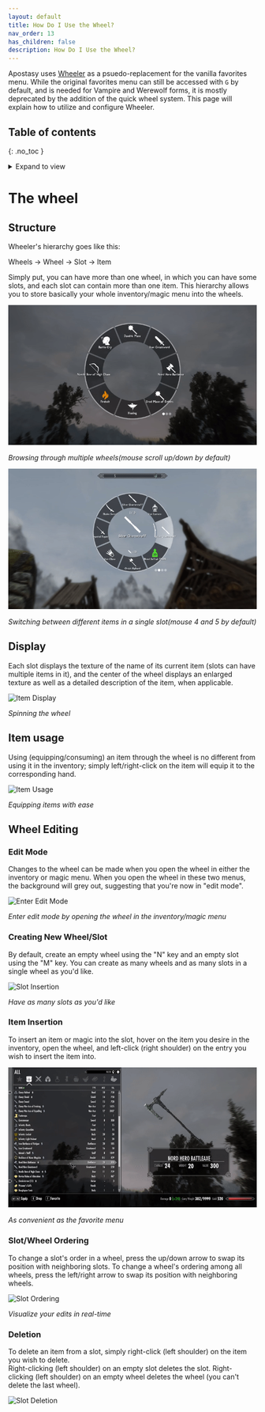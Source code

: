 ```yaml
---
layout: default
title: How Do I Use the Wheel?
nav_order: 13
has_children: false
description: How Do I Use the Wheel?
---
```


Apostasy uses [Wheeler](https://www.nexusmods.com/skyrimspecialedition/mods/97345) as a psuedo-replacement for the vanilla favorites menu. While the original favorites menu can still be accessed with `G` by default, and is needed for Vampire and Werewolf forms, it is mostly deprecated by the addition of the quick wheel system. This page will explain how to utilize and configure Wheeler.  

## Table of contents
{: .no_toc }
<details markdown="block">
  <summary>
     Expand to view
  </summary>
  {: .text-delta }
1. TOC
{:toc}
</details>

# The wheel

## Structure
Wheeler's hierarchy goes like this:

Wheels -> Wheel -> Slot -> Item

Simply put, you can have more than one wheel, in which you can have some slots, and each slot can contain more than one item. This hierarchy allows you to store basically your whole inventory/magic menu into the wheels.

![Wheel Hierarchy](https://github.com/D7ry/wheeler/blob/main/images/hierarchy_wheel.gif?raw=true)  

*Browsing through multiple wheels(mouse scroll up/down by default)*

![Slot Hierarchy](https://raw.githubusercontent.com/D7ry/wheeler/refs/heads/main/images/hierarchy_slot.gif)  

*Switching between different items in a single slot(mouse 4 and 5 by default)*

## Display
Each slot displays the texture of the name of its current item (slots can have multiple items in it), and the center of the wheel displays an enlarged texture as well as a detailed description of the item, when applicable.

![Item Display](https://raw.githubusercontent.com/D7ry/wheeler/refs/heads/main/images/item_display.gif)  

*Spinning the wheel*

## Item usage
Using (equipping/consuming) an item through the wheel is no different from using it in the inventory; simply left/right-click on the item will equip it to the corresponding hand.

![Item Usage](https://github.com/D7ry/wheeler/blob/main/images/item_usage.gif?raw=true)  

*Equipping items with ease*

## Wheel Editing

### Edit Mode

Changes to the wheel can be made when you open the wheel in either the inventory or magic menu. When you open the wheel in these two menus, the background will grey out, suggesting that you're now in "edit mode".

![Enter Edit Mode](https://github.com/D7ry/wheeler/blob/main/images/enter_edit_mode.gif?raw=true)  

*Enter edit mode by opening the wheel in the inventory/magic menu*

### Creating New Wheel/Slot

By default, create an empty wheel using the "N" key and an empty slot using the "M" key. You can create as many wheels and as many slots in a single wheel as you'd like.

![Slot Insertion](https://github.com/D7ry/wheeler/blob/main/images/slot_insertion.gif?raw=true)  

*Have as many slots as you'd like*

### Item Insertion

To insert an item or magic into the slot, hover on the item you desire in the inventory, open the wheel, and left-click (right shoulder) on the entry you wish to insert the item into.

![Item Insertion](https://github.com/D7ry/wheeler/blob/main/images/item_insertion.gif?raw=true)  

*As convenient as the favorite menu*

### Slot/Wheel Ordering
To change a slot's order in a wheel, press the up/down arrow to swap its position with neighboring slots.
To change a wheel's ordering among all wheels, press the left/right arrow to swap its position with neighboring wheels.

![Slot Ordering](https://github.com/D7ry/wheeler/blob/main/images/slot_ordering.gif?raw=true)  

*Visualize your edits in real-time*

### Deletion

To delete an item from a slot, simply right-click (left shoulder) on the item you wish to delete.  
Right-clicking (left shoulder) on an empty slot deletes the slot.
Right-clicking (left shoulder) on an empty wheel deletes the wheel (you can't delete the last wheel).

![Slot Deletion](https://github.com/D7ry/wheeler/blob/main/images/slot_deletion.gif?raw=true)  